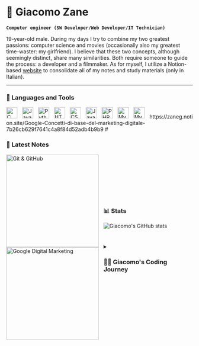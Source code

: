 # 🧁 Giacomo Zane

**`Computer engineer (SW Developer/Web Developer/IT Technician)`**

19-year-old male. During my days I try to combine my two greatest passions: computer science and movies (occasionally also my greatest time-waster: my girlfriend). I believe that these two concepts, although seemingly distinct, share many similarities. Both require someone to guide the process: a developer and a filmmaker. As for myself, I utilize a Notion-based [website](https://zaneg.notion.site/zaneg/Studio-5397d168246346a8930e8542325da021) to consolidate all of my notes and study materials (only in Italian).

---

### 🧰 Languages and Tools

<img align="left" alt="C" width="30px" style="padding-right:10px;" src="https://cdn.jsdelivr.net/gh/devicons/devicon/icons/c/c-plain.svg" />
<img align="left" alt="Java" width="30px" style="padding-right:10px;" src="https://cdn.jsdelivr.net/gh/devicons/devicon/icons/java/java-original.svg"/>
<img align="left" alt="Python" width="30px" style="padding-right:10px;" src="https://cdn.jsdelivr.net/gh/devicons/devicon/icons/python/python-plain.svg" />
<img align="left" alt="HTML" width="30px" style="padding-right:10px;" src="https://cdn.jsdelivr.net/gh/devicons/devicon/icons/html5/html5-plain.svg" />
<img align="left" alt="CSS" width="30px" style="padding-right:10px;" src="https://cdn.jsdelivr.net/gh/devicons/devicon/icons/css3/css3-plain.svg" />
<img align="left" alt="JavaScript" width="30px" style="padding-right:10px;" src="https://cdn.jsdelivr.net/gh/devicons/devicon/icons/javascript/javascript-plain.svg" />
<img align="left" alt="PHP" width="30px" style="padding-right:10px;" src="https://cdn.jsdelivr.net/gh/devicons/devicon/icons/php/php-plain.svg" />
<img align="left" alt="MySQL" width="30px" style="padding-right:10px;" src="https://cdn.jsdelivr.net/gh/devicons/devicon/icons/mysql/mysql-original.svg" />
<img align="left" alt="MySQL" width="30px" style="padding-right:10px;" src="https://cdn.jsdelivr.net/gh/devicons/devicon/icons/wordpress/wordpress-plain.svg" />
<br />
https://zaneg.notion.site/Google-Concetti-di-base-del-marketing-digitale-7b26cb629f7641c4a8f84d52adb4b9b9
#

### 📝 Latest Notes
<a href="[http://www.example.com/](https://zaneg.notion.site/Git-e-GitHub-c4c34c09d10e4fc0aef1d85f2608d8dc)"><img align="left" alt="Git & GitHub" width="250px" style="padding-right:10px;" src="https://imgur.com/ENTbivc.png" /></a>
<a href="[http://www.example.com/](https://zaneg.notion.site/Google-Concetti-di-base-del-marketing-digitale-7b26cb629f7641c4a8f84d52adb4b9b9)"><img align="left" alt="Google Digital Marketing" width="250px" style="padding-right:10px;" src="https://i.imgur.com/4oQKYP9.png" /></a>
<br /><br /><br /><br /><br /><br />

#

### 📊 Stats

![Giacomo's GitHub stats](https://github-readme-stats.vercel.app/api?username=gzanee&show_icons=true&theme=gruvbox)

<!-- ![GitHub Streak](https://streak-stats.demolab.com?user=gzanee&theme=gruvbox&border_radius=4.5) -->

#

<details>
 <summary><h3>👨‍💻 Giacomo's Coding Journey</h3></summary>
I began programming in C at the age of 14 and had already started experimenting with Scratch at 12. I attended ITIS Max Planck, a technical high school in Italy, where I graduated with a qualification of "perito informatica" and a grade of 78 out of 100. During my five years in high school, I learned C, Java, JavaScript, HTML, CSS, PHP, and MySQL. I had the opportunity to complete a month-long internship with a company working in the field of car diagnostics, during my time there, I developed software in Python that extracted data from a black box produced by the company and downloaded it to a local computer. I also created a clear display of the data (Unfortunately, I can no longer find the source code, but if I do, I will upload it). While I appreciate my education, I do not believe the Italian school system encourages actual knowledge and passion for a subject, instead relying on rote memorization. As a result, I have decided to drop out of college and start working in the field right away. In the meantime, I will continue my studies through online resources.
